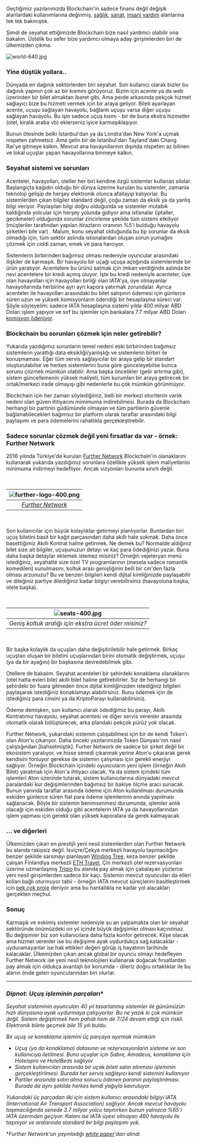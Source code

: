 Geçtiğimiz yazılarımızda Blockchain'in sadece finans değil değişik alanlardaki kullanımlarına değinmiş, [sağlık](http://ademimerkezi.com/genel/2018/04/17/saglik-icin-blockchain.html), [sanat](http://ademimerkezi.com/genel/2018/04/06/sanat-icin-blockchain.html), [insani yardım](http://ademimerkezi.com/genel/2018/03/29/Iyilik-icin-blockchain.html) alanlarına tek tek bakmıştık. 

Şimdi de seyahat ettiğimizde Blockchain bize nasıl yardımcı olabilir ona bakalım. Üstelik bu sefer bize yardımcı olmaya aday girişimlerden biri de ülkemizden çıkma. 

![world-640.jpg](/assets/world-640.jpg) 

### Yine düştük yollara.. 

Dünyada en dağınık sektörlerden biri seyahat. Son kullanıcı olarak bizler bu dağınık yapının çok az bir kısmını görüyoruz. Bizim için acente ya da web üzerinden bir bilet almaktan ibaret gibi. Ama perde arkasında pekçok hizmet sağlayıcı bize bu hizmeti vermek için bir araya geliyor. Bileti ayarlayan acente, uçuşu sağlayan havayolu, bağlantı uçuşu varsa diğer uçuşu sağlayan havayolu. Bu işin sadece uçuş kısmı - bir de buna ekstra hizmetler (otel, kiralık araba vb) eklerseniz iyice karmaşıklaşıyor. 

Bunun ötesinde belki İstanbul'dan ya da Londra'dan New York'a uçmak nispeten zahmetsiz. Ama gelin bir de İstanbul'dan Tayland'daki Chang Rai'ye gitmeye kalkın. Mevcut ana havayollarının dışında nispeten az bilinen ve lokal uçuşlar yapan havayollarına binmeye kalkın.

### Seyahat sistemi ve sorunları

Acenteler, havayolları, oteller her biri kendine özgü sistemler kullanan silolar. Başlangıçta kağıdın olduğu bir dünya üzerine kurulan bu sistemler, zamanla teknoloji gelişip de herşey elektronik olunca afallayıp kalıyorlar. Bu sistemlerden çıkan bilgiler standard değil, çoğu zaman da eksik ya da yanlış bilgi veriyor. Paylaşılan bilgi doğru olduğunda ve sistemler mutabık kaldığında yolcular için herşey yolunda gidiyor ama istisnalar (iptaller, gecikmeler) olduğunda sorunlar zincirleme şekilde tüm sistemi etkiliyor (müşteriler tarafından yapılan itirazların oranının %5'i bulduğu havayolu şirketleri bile var) . Malum, konu seyahat olduğunda bu tip sorunlar da eksik olmadığı için, tüm sektör aslında istisnalardan oluşan sorun yumağını çözmek için ciddi zaman, emek ve para harcıyor. 

Sistemlerin birbirinden bağımsız olması nedeniyle oyuncular arasındaki ilişkiler de karmaşık. Bir havayolu bir uçağı uçuşa açtığında sistemlerinde bir ürün yaratıyor. Acentelere bu ürünü satmak için imkan verdiğinde aslında bir nevi acentelere bir kredi açmış oluyor. İşte bu kredi nedeniyle acenteler, üye olan havayolları için havayolları birliği olan IATA'ya, üye olmayanlar havayollarında herbirine ayrı ayrı kapora yatırmak zorundalar. Ayrıca acenteler ile havayolları arasındaki bu bilet satışının ödemesi için günlerce süren uzun ve yüksek komisyonların ödendiği bir hesaplaşma süreci var. Şöyle söyleyelim: sadece IATA hesaplaşma sistemi yılda 400 milyar ABD Doları işlem yapıyor ve sırf bu işlemler için bankalara 7.7 milyar ABD Doları [komisyon ödeniyor](http://airlines.iata.org/blog/2017/09/blockchain-can-rebalance-the-value-chain-to-benefit-airlines-and-passengers). 

### Blockchain bu sorunları çözmek için neler getirebilir?

Yukarıda yazdığımız sorunların temel nedeni eski birbirinden bağımsız sistemlerin yarattığı data eksikliği/yanlışlığı ve sistemlerin birbiri ile konuşmaması. Eğer tüm servis sağlayıcılar bir araya gelip bir standart oluşturulabilse ve herkes sistemlerini buna göre günceleyebilse bunca sorunu çözmek mümkün olabilir. Ama başka öncelikler (gelir artırma gibi), sistem güncellemenin yüksek maliyeti, tüm kurumları bir araya getirecek bir ortak/merkezi irade olmayışı gibi nedenlerle bu çok mümkün görünmüyor. 

Blockchain için her zaman söylediğimiz, belli bir merkezi otoritenin varlık nedeni olan güven ihtiyacını mimimuma indirebilmesi. Burada da Blockchain herhangi bir partinin güdümünde olmayan ve tüm partilerin güvenle bağlanabilecekleri bağımsız bir platform olarak taraflar arasındaki bilgi paylaşımı ve para ödemelerini rahatlıkla gerçekleştirebilir. 


### Sadece sorunlar çözmek değil yeni fırsatlar da var - örnek: Further Network

2016 yılında Türkiye'de kurulan [Further Network](https://further.network/) Blockchain'in olanaklarını kullanarak yukarıda yazdığımız sorunlara özellikle yüksek işlem maliyetlerini minimuma indirmeyi hedefliyor. Ancak vizyonları bununla sınırlı değil.

&nbsp;

| ![further-logo-400.png](/assets/further-logo-400.png) | 
|:--:| 
| *[Further Network](https://further.network/)* |

&nbsp;

Son kullanıcılar için büyük kolaylıklar getirmeyi planlıyorlar. Bunlardan biri uçuş biletini basit bir kağıt parçasından daha akıllı hale sokmak. Daha önce basettiğimiz Akıllı Kontrat haline getirmek. Ne demek bu? Normalde aldığınız bilet size ait bilgiler, uçuşunuzun detayı ve kaç para ödediğinizi yazar. Buna daha başka detaylar eklemek istemez misiniz? Örneğin vejeteryan menü istediğiniz, seyahatte size özel TV programlarının (mesela sadece romantik komedileri) sunulmasını, koltuk arası genişliğinin belli bir cm'den fazla olması arzunuzu? Bu ve benzeri bilgileri kendi dijital kimliğinizde paylaşabilir ve dileğiniz partiye dilediğiniz kadar bilgiyi verebilirsiniz (havayoluna başka, otele başka). 


&nbsp;

| ![seats-400.jpg](/assets/seats-400.jpg) | 
|:--:| 
| *Geniş koltuk aralığı için ekstra ücret öder misiniz?* |

&nbsp;


Bir başka kolaylık da uçuşları daha değişitirilebilir hale getirmek. Birkaç uçuştan oluşan bir biletini uçuşlarından birini otomatik değiştirmek, uçuşu (ya da bir ayağını) bir başkasına devredebilmek gibi. 

Otellere de bakalım. Seyahat acenteleri bir şehirdeki konaklama olanaklarını (otel hatta evleri bile) akıllı bilet haline getirebilirler. Siz de herhangi bir şehirdeki bir fuara gitmeden önce dijital kimliğinizden istediğiniz bilgileri paylaşarak istediğiniz konaklamayı alabilirsiniz. Bunu ödemek için de istediğiniz para cinsini ya da KriptoParayı kullanabilirsiniz. 

Ödeme demişken, son kullanıcı olarak ödediğimiz bu parayı, Akıllı Kontratımız havayolu, seyahat acentesi ve diğer servis verenler arasında otomatik olarak bölüştürecek, arka plandaki pekçok pürüz yok olacak. 

Further Network, yukarıdaki sistemin çalışabilmesi için bir de kendi Token'ı olan Aton'u çıkarıyor. Daha önceki yazılarımızda Token Dünyası'nın nasıl çalıştığından [bahsetmiştik]. Furher Network de sadece bir şirket değil bir ekosistem yaratıyor, ve hisse senedi çıkarmak yerine Aton'u çıkararak gerek kendisini fonluyor gerekse de sistemin çalışması için gerekli enerjiyi sağlıyor. Örneğin Blockchain içindeki oyuncuların yeni işlem (örneğin Akıllı Bilet) yaratmak için Aton'a ihtiyacı olacak. Ya da sistem içindeki tüm işlemleri Aton üzerinde tutarak, sistem kullanıcılarına dünyadaki mevcut paralardaki kur değişimlerinden bağımsız bir bakiye ölçme aracı sunacak. Bunun yanında taraflar arasında ödeme için Aton kullanılması durumunda eskiden günlerce süren fiat para ödeme işlemlerinin anında yapılması sağlanacak. Böyle bir sistemin benimsenmesi durumunda, işlemler anlık olacağı için eskiden olduğu gibi acentelerin IATA ya da havayollarından işlem yapması için gerekli olan yüksek kaporalara da gerek kalmayacak. 

### ... ve diğerleri

Ülkemizden çıkan en prestijli yeni nesil sistemlerden olan Further Network bu alanda rakipsiz değil. İsviçre/Çekya merkezli havayolu taşımacılığını benzer şekilde sarsmayı planlayan [Winding Tree](https://windingtree.com/), keza benzer şekilde çalışan Finlandiya merkezli [ETH Travel](https://ethtravel.io/), Çin merkezli otel rezervasyonları üzerine uzmanlaşmış [Tripio](http://trip.io/) bu alanda pay almak için çabalayan yüzlerce yeni nesil girişimlerden sadece bir kaçı. Sistemin mevcut oyuncuları da elleri kolları bağlı oturmuyor tabii - örneğin IATA mevcut süreçlerini basitleştirmek için [pek çok proje](http://www.iata.org/whatwedo/stb/Pages/index.aspx) deniyor ama bu hantallıkla ne kadar yol alacakları gerçekten meçhul.

### Sonuç

Karmaşık ve eskimiş sistemler nedeniyle şu an yalpamakta olan bir seyahat sektöründe önümüzdeki on yıl içinde büyük değişimler olması kaçınılmaz. Bu değişimler biz son kullanıcılara daha fazla konfor getirecek. Klişe olacak ama hizmet verenler ise bu değişime ayak uydurdukça sağ kalacaklar - uyduramayanlar ise hak ettikleri değeri görüp iş hayatının tarihinde kalacaklar. Ülkemizden çıkan ancak global bir oyuncu olmayı hedefleyen Further Network ise yeni nesil teknolojileri kullanarak doğacak fırsatlardan pay almak için oldukça avantajlı bir konumda - dileriz doğru ortaklıklar ile bu alanın önde gelen oyuncularından biri olurlar. 




---

### *Dipnot: Uçuş işleminin parçaları**

*Seyahat sisteminin oyuncuları 40 yıl tasarlanmış sistemler ile günümüzün hızlı dünyasına ayak uydurmaya çalışıyorlar. Bu ne yazık ki çok mümkün değil. Sistem değiştirmek hem pahalı hem de 7/24 devam ettiği için riskli. Elektronik bilete geçmek bile 15 yılı buldu.*

*Bir uçuş ve konaklama işlemini üç parçaya ayırmak mümküm*

- *Uçuş (ya da konaklama) datasının ve rezervasyonların sisteme ve son kullanıcıya iletilmesi. Bunu uçuşlar için Sabre, Amadeus, konaklama için Hotelspro ve HotelBeds sağlıyor*
- *Sistem kullanıcıları arasında bir uçak bileti satın alınması işleminin gerçekleştirilmesi. Burada her servis sağlayıcı kendi sistemini kullanıyor*
- *Partiler arasında satın alma sonucu ödenen paranın paylaştırılması. Burada da aynı şekilde herkes kendi yağıyla kavruluyor.* 

*Yukarıdaki üç parçadan ilki için sistem kullanıcı arasındaki bilgiyi IATA (International Air Transport Association) sağlıyor. Ancak mevcut havayolu taşımacılığında senede 3.7 milyar yolcu taşınırken bunun yalnızca %65'i IATA üzerinden geçiyor. Kalanı ise IATA üyesi olmayan 460 havayolu ile taşınıyor ve aralarında standard bir bilgi paylaşımı yok.*


**Further Network'un yayınladığı [white paper](https://further.network/whitepaper/whitepaper-latest-en.pdf)'dan alındı* 


